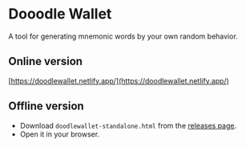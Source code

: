 # Dooodle Wallet
A tool for generating mnemonic words by your own random behavior.

## Online version
[https://doodlewallet.netlify.app/](https://doodlewallet.netlify.app/)

## Offline version
- Download `doodlewallet-standalone.html` from the [releases page](https://github.com/hejtao/doodlewallet/releases).
- Open it in your browser.
